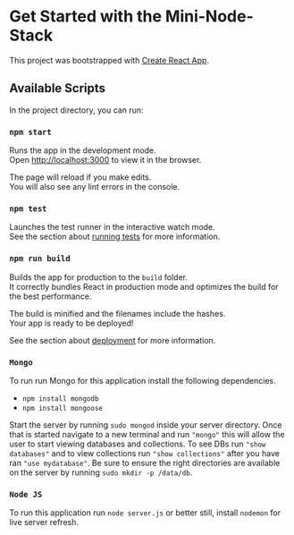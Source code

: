 # Get Started with the Mini-Node-Stack

This project was bootstrapped with [Create React App](https://github.com/facebook/create-react-app).

## Available Scripts

In the project directory, you can run:

### `npm start`

Runs the app in the development mode.\
Open [http://localhost:3000](http://localhost:3000) to view it in the browser.

The page will reload if you make edits.\
You will also see any lint errors in the console.

### `npm test`

Launches the test runner in the interactive watch mode.\
See the section about [running tests](https://facebook.github.io/create-react-app/docs/running-tests) for more information.

### `npm run build`

Builds the app for production to the `build` folder.\
It correctly bundles React in production mode and optimizes the build for the best performance.

The build is minified and the filenames include the hashes.\
Your app is ready to be deployed!

See the section about [deployment](https://facebook.github.io/create-react-app/docs/deployment) for more information.

### `Mongo`

To run run Mongo for this application install the following dependencies. 

- `npm install mongodb`
- `npm install mongoose`

Start the server by running `sudo mongod` inside your server directory. Once that is started navigate to a new terminal and run `"mongo"` this will allow the user to start viewing databases and collections. To see DBs run `"show databases"` and to view collections run `"show collections"` after you have ran `"use mydatabase"`. Be sure to ensure the right directories are available on the server by running `sudo mkdir -p /data/db`.

### `Node JS`

To run this application run `node server.js` or better still, install `nodemon` for live server refresh.


 
